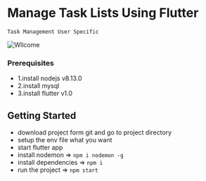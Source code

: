 # Manage Task Lists Using Flutter
    Task Management User Specific 

![Wllcome](https://github.com/sivatharan/manage-task-lists-using-flutter/blob/master/Images/1.png)

### Prerequisites
- 1.install nodejs v8.13.0
- 2.install mysql
- 3.install flutter v1.0


## Getting Started
- download project form git and go to project directory
- setup the env file what you want
- start flutter app
- install nodemon => `npm i nodemon -g`
- install dependencies => `npm i`
- run the project => `npm start`

